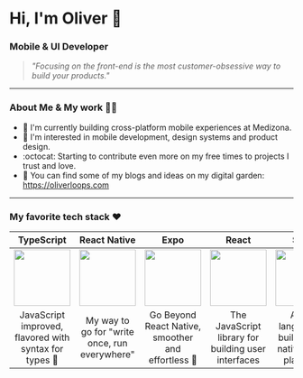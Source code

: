 # Hi, I'm Oliver :wave:
### Mobile & UI Developer
> _"Focusing on the front-end is the most customer-obsessive way to build your products."_

---
### About Me & My work 👨‍💻

* :hospital: I'm currently building cross-platform mobile experiences at Medizona.
* :iphone: I'm interested in mobile development, design systems and product design.
* :octocat: Starting to contribute even more on my free times to projects I trust and love.
* 🌱 You can find some of my blogs and ideas on my digital garden: https://oliverloops.com
___

### My favorite tech stack :heart:

|              TypeScript            |            React Native            |             Expo            |           React        |         Swift             |
|:--------------------------:|:--------------------------:|:--------------------------:|:--------------------------:|:--------------------------:|
| <img src="https://upload.wikimedia.org/wikipedia/commons/thumb/4/4c/Typescript_logo_2020.svg/1024px-Typescript_logo_2020.svg.png" width="100px"> | <img src="https://pbs.twimg.com/profile_images/763061332702736385/KoK6gHzp_400x400.jpg" width="100px"> | <img src="https://static.expo.dev/static/brand/square-512x512.png" width="100px"> | <img src="https://raw.githubusercontent.com/reactjs/reactjs.org/main/src/icons/logo.svg" width="100px"> | <img src="https://upload.wikimedia.org/wikipedia/commons/9/9d/Swift_logo.svg" width="100px"> |
| JavaScript improved, flavored with syntax for types 💪 | My way to go for "write once, run everywhere" | Go Beyond React Native, smoother and effortless 🚀  |  The JavaScript library for building user interfaces | A cool language to build for the native Apple platforms |
